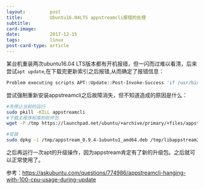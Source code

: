 ```yaml
---
layout:         post
title:          Ubuntu16.04LTS appstreamcli报错的处理
subtitle:       
card-image:     
date:           2017-12-15
tags:           linux
post-card-type: article
---
```

某台机重装两次ubuntu16.04 LTS版本都有开机报错，但一闪而过难以看清，后来尝试`apt update`,在下载完更新索引之后报错,从而确定了报错信息：  
```bash
Problem executing scripts APT::Update::Post-Invoke-Success 'if /usr/bin/test -w /var/cache/app-info -a -e /usr/bin/appstreamcli; then appstreamcli refresh > /dev/null; fi'
```
尝试强制重新安装appstreamcli之后故障消失，但不知道造成的原因是什么：
```bash
#先停止当前的运行
sudo pkill -KILL appstreamcli
#下载主程序和库的软件包
wget -P /tmp https://launchpad.net/ubuntu/+archive/primary/+files/appstream_0.9.4-1ubuntu1_amd64.deb https://launchpad.net/ubuntu/+archive/primary/+files/libappstream3_0.9.4-1ubuntu1_amd64.deb

#安装
sudo dpkg -i /tmp/appstream_0.9.4-1ubuntu1_amd64.deb /tmp/libappstream3_0.9.4-1ubuntu1_amd64.deb
```

之后再运行一次apt的升级操作，因为appstream肯定有了新的升级包。之后就可以正常使用了。  

参考：<https://askubuntu.com/questions/774986/appstreamcli-hanging-with-100-cpu-usage-during-update>

